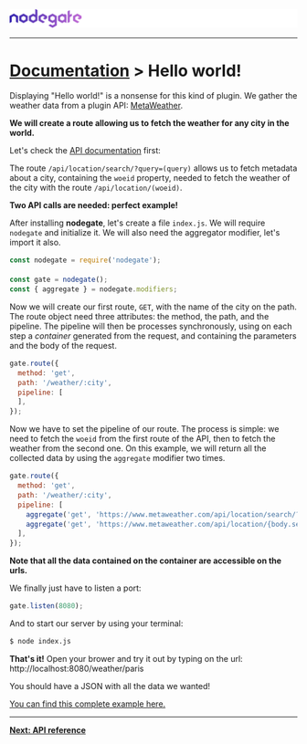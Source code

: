 ![nodegate](../images/logo-documentation.png)

---

# [Documentation](README.md) > Hello world!

Displaying "Hello world!" is a nonsense for this kind of plugin.
We gather the weather data from a plugin API: [MetaWeather](https://www.metaweather.com/).

**We will create a route allowing us to fetch the weather for any city in the world.**

Let's check the [API documentation](https://www.metaweather.com/api/) first:

The route `/api/location/search/?query=(query)` allows us to fetch metadata about a city,
containing the `woeid` property, needed to fetch the weather of the city with the route
`/api/location/(woeid)`.

**Two API calls are needed: perfect example!**

After installing **nodegate**, let's create a file `index.js`. We will require `nodegate` and
initialize it. We will also need the aggregator modifier, let's import it also.

```js
const nodegate = require('nodegate');

const gate = nodegate();
const { aggregate } = nodegate.modifiers;
```

Now we will create our first route, `GET`, with the name of the city on the path. The route object
need three attributes: the method, the path, and the pipeline. The pipeline will then be processes
synchronously, using on each step a *container* generated from the request, and containing the
parameters and the body of the request.

```js
gate.route({
  method: 'get',
  path: '/weather/:city',
  pipeline: [
  ],
});
```

Now we have to set the pipeline of our route. The process is simple: we need to fetch the `woeid`
from the first route of the API, then to fetch the weather from the second one. On this example, we
will return all the collected data by using the `aggregate` modifier two times.

```js
gate.route({
  method: 'get',
  path: '/weather/:city',
  pipeline: [
    aggregate('get', 'https://www.metaweather.com/api/location/search/?query={params.city}', 'search'),
    aggregate('get', 'https://www.metaweather.com/api/location/{body.search.0.woeid}'),
  ],
});
```

**Note that all the data contained on the container are accessible on the urls.**

We finally just have to listen a port:

```js
gate.listen(8080);
```

And to start our server by using your terminal:

```bash
$ node index.js
```

**That's it!** Open your brower and try it out by typing on the url: http://localhost:8080/weather/paris

You should have a JSON with all the data we wanted!

[You can find this complete example here.](../examples/hello-world)

---

**[Next: API reference](api-reference.md)**

